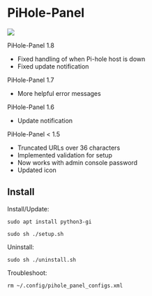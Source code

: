 # PiHole-Panel
![](https://raw.githubusercontent.com/daleosm/PiHole-Panel/master/mainwindow.png)


PiHole-Panel 1.8
- Fixed handling of when Pi-hole host is down
- Fixed update notification

PiHole-Panel 1.7
- More helpful error messages

PiHole-Panel 1.6
- Update notification

PiHole-Panel < 1.5
- Truncated URLs over 36 characters
- Implemented validation for setup
- Now works with admin console password
- Updated icon

## Install

Install/Update:
```
sudo apt install python3-gi
```
```
sudo sh ./setup.sh
```

Uninstall:
```
sudo sh ./uninstall.sh
```

Troubleshoot:
```
rm ~/.config/pihole_panel_configs.xml
```
